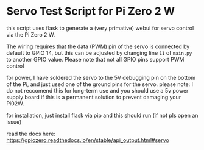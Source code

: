 # Servo Test Script for Pi Zero 2 W

this script uses flask to generate a (very primative) webui for servo control via the Pi Zero 2 W.

The wiring requires that the data (PWM) pin of the servo is connected by default to GPIO 14, but this can be adjusted by changing line `11` of `main.py` to another GPIO value. Please note that not all GPIO pins support PWM control

for power, I have soldered the servo to the 5V debugging pin on the bottom of the Pi, and just used one of the ground pins for the servo.
please note: I do not reccomend this for long-term use and you should use a 5v power supply board if this is a permanent solution to prevent damaging your Pi02W.

for installation, just install flask via pip and this should run (if not pls open an issue)

read the docs here: https://gpiozero.readthedocs.io/en/stable/api_output.html#servo
